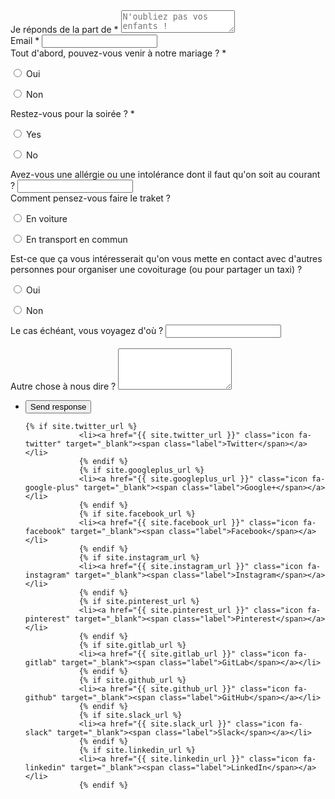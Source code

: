 <form action="https://docs.google.com/forms/d/e/1FAIpQLScTwxhZhTH2P7m-alltgd7LccRFVm6DOWTKR49zpxERLth3Pw/formResponse" method="POST">
	<div class="fields">
		<div class="field">
			<label for="rsvping">Je réponds de la part de *</label>
			<textarea name="entry.559352220" id="rsvping" rows="2" placeholder="N'oubliez pas vos enfants !"></textarea>
		</div>
		<div class="field">
			<label for="Adresse mail">Email *</label>
			<input type="text" name="entry.443565211" id="email" placeholder=""/>
		</div>
		<div class="field">
			<label for="qcoming">Tout d'abord, pouvez-vous venir à notre mariage ? *</label>
			<p>
				<input type="radio" id="comingyes" name="entry.994465564" value="Yes">
				<label for="comingyes">Oui</label>
			</p>
			<p>
				<input type="radio" id="comingno" name="entry.994465564" value="No">
				<label for="comingno">Non</label>
			</p>
		</div>
		<div class="field">
			<label for="qeve">Restez-vous pour la soirée ? *</label>
			<p>
				<input type="radio" id="eveyes" name="entry.934821120" value="Yes">
				<label for="eveyes">Yes</label>
			</p>
			<p>
				<input type="radio" id="eveno" name="entry.934821120" value="No">
				<label for="eveno">No</label>
			</p>
		</div>
		<div class="field">
			<label for="food">Avez-vous une allérgie ou une intolérance dont il faut qu'on soit au courant ?</label>
			<input type="text" id="food" name="entry.1751303409"/>
		</div>
		<div class="field">
			<label for="qcoming">Comment pensez-vous faire le traket ?</label>
			<p>
				<input type="radio" id="travelcar" name="entry.1804390083" value="Car">
				<label for="travelcar">En voiture</label>
			</p>
			<p>
				<input type="radio" id="travelpublic" name="entry.1804390083" value="Public transport">
				<label for="travelpublic">En transport en commun</label>
			</p>
		</div>
		<div class="field">
			<label for="qcoming">Est-ce que ça vous intéresserait qu'on vous mette en contact avec d'autres personnes pour organiser une covoiturage (ou pour partager un taxi) ?</label>
			<p>
				<input type="radio" id="contravelyes" name="entry.936402010" value="Yes">
				<label for="contravelyes">Oui</label>
			</p>
			<p>
				<input type="radio" id="contravelno" name="entry.936402010" value="No">
				<label for="contravelno">Non</label>
			</p>
		</div>
		<div class="field">
			<label for="wherefrom">Le cas échéant, vous voyagez d'où ?</label>
			<input type="text" name="entry.85772937" id="wherefrom" placeholder=""/>
		</div>
		<br>
		<div class="field">
			<label for="message">Autre chose à nous dire ?</label>
			<textarea name="entry.1514847841" id="message" rows="4"></textarea>
		</div>
	</div>
	<ul class="actions">
		<li><input type="submit" value="Send response" class="primary" /></li>
	<!--	<li><input type="reset" value="Reset" /></li> -->
	</ul>
</form>
<ul class="icons">

	{% if site.twitter_url %}
				<li><a href="{{ site.twitter_url }}" class="icon fa-twitter" target="_blank"><span class="label">Twitter</span></a></li>
				{% endif %}
				{% if site.googleplus_url %}
				<li><a href="{{ site.googleplus_url }}" class="icon fa-google-plus" target="_blank"><span class="label">Google+</span></a></li>
				{% endif %}
				{% if site.facebook_url %}
				<li><a href="{{ site.facebook_url }}" class="icon fa-facebook" target="_blank"><span class="label">Facebook</span></a></li>
				{% endif %}
				{% if site.instagram_url %}
				<li><a href="{{ site.instagram_url }}" class="icon fa-instagram" target="_blank"><span class="label">Instagram</span></a></li>
				{% endif %}
				{% if site.pinterest_url %}
				<li><a href="{{ site.pinterest_url }}" class="icon fa-pinterest" target="_blank"><span class="label">Pinterest</span></a></li>
				{% endif %}
				{% if site.gitlab_url %}
				<li><a href="{{ site.gitlab_url }}" class="icon fa-gitlab" target="_blank"><span class="label">GitLab</span></a></li>
				{% endif %}
				{% if site.github_url %}
				<li><a href="{{ site.github_url }}" class="icon fa-github" target="_blank"><span class="label">GitHub</span></a></li>
				{% endif %}
				{% if site.slack_url %}
				<li><a href="{{ site.slack_url }}" class="icon fa-slack" target="_blank"><span class="label">Slack</span></a></li>
				{% endif %}
				{% if site.linkedin_url %}
				<li><a href="{{ site.linkedin_url }}" class="icon fa-linkedin" target="_blank"><span class="label">LinkedIn</span></a></li>
				{% endif %}

</ul>
